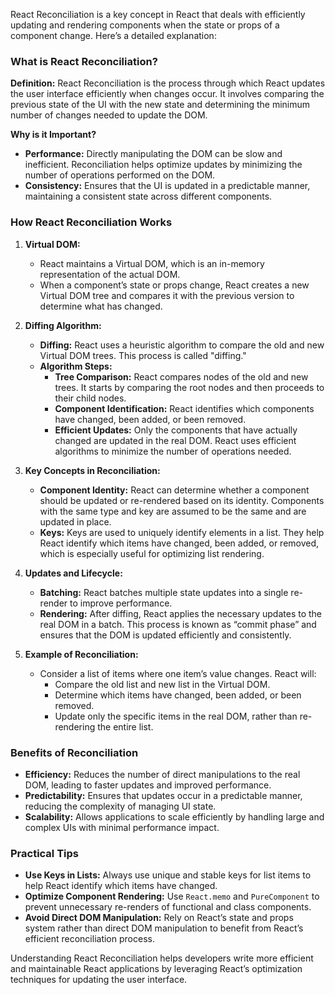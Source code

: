 React Reconciliation is a key concept in React that deals with efficiently updating and rendering components when the state or props of a component change. Here’s a detailed explanation:

### **What is React Reconciliation?**

**Definition:**
React Reconciliation is the process through which React updates the user interface efficiently when changes occur. It involves comparing the previous state of the UI with the new state and determining the minimum number of changes needed to update the DOM.

**Why is it Important?**
- **Performance:** Directly manipulating the DOM can be slow and inefficient. Reconciliation helps optimize updates by minimizing the number of operations performed on the DOM.
- **Consistency:** Ensures that the UI is updated in a predictable manner, maintaining a consistent state across different components.

### **How React Reconciliation Works**

1. **Virtual DOM:**
   - React maintains a Virtual DOM, which is an in-memory representation of the actual DOM.
   - When a component’s state or props change, React creates a new Virtual DOM tree and compares it with the previous version to determine what has changed.

2. **Diffing Algorithm:**
   - **Diffing:** React uses a heuristic algorithm to compare the old and new Virtual DOM trees. This process is called "diffing."
   - **Algorithm Steps:**
     - **Tree Comparison:** React compares nodes of the old and new trees. It starts by comparing the root nodes and then proceeds to their child nodes.
     - **Component Identification:** React identifies which components have changed, been added, or been removed.
     - **Efficient Updates:** Only the components that have actually changed are updated in the real DOM. React uses efficient algorithms to minimize the number of operations needed.

3. **Key Concepts in Reconciliation:**
   - **Component Identity:** React can determine whether a component should be updated or re-rendered based on its identity. Components with the same type and key are assumed to be the same and are updated in place.
   - **Keys:** Keys are used to uniquely identify elements in a list. They help React identify which items have changed, been added, or removed, which is especially useful for optimizing list rendering.

4. **Updates and Lifecycle:**
   - **Batching:** React batches multiple state updates into a single re-render to improve performance.
   - **Rendering:** After diffing, React applies the necessary updates to the real DOM in a batch. This process is known as “commit phase” and ensures that the DOM is updated efficiently and consistently.

5. **Example of Reconciliation:**
   - Consider a list of items where one item’s value changes. React will:
     - Compare the old list and new list in the Virtual DOM.
     - Determine which items have changed, been added, or been removed.
     - Update only the specific items in the real DOM, rather than re-rendering the entire list.

### **Benefits of Reconciliation**

- **Efficiency:** Reduces the number of direct manipulations to the real DOM, leading to faster updates and improved performance.
- **Predictability:** Ensures that updates occur in a predictable manner, reducing the complexity of managing UI state.
- **Scalability:** Allows applications to scale efficiently by handling large and complex UIs with minimal performance impact.

### **Practical Tips**

- **Use Keys in Lists:** Always use unique and stable keys for list items to help React identify which items have changed.
- **Optimize Component Rendering:** Use `React.memo` and `PureComponent` to prevent unnecessary re-renders of functional and class components.
- **Avoid Direct DOM Manipulation:** Rely on React’s state and props system rather than direct DOM manipulation to benefit from React’s efficient reconciliation process.

Understanding React Reconciliation helps developers write more efficient and maintainable React applications by leveraging React’s optimization techniques for updating the user interface.